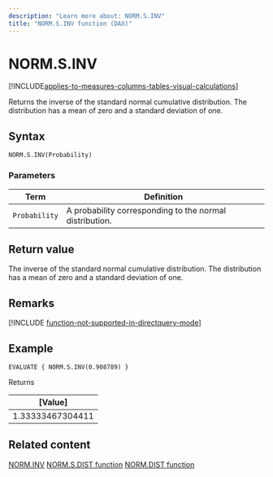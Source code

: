 ```yaml
---
description: "Learn more about: NORM.S.INV"
title: "NORM.S.INV function (DAX)"
---
```

# NORM.S.INV

[!INCLUDE[applies-to-measures-columns-tables-visual-calculations](includes/applies-to-measures-columns-tables-visual-calculations.md)]

Returns the inverse of the standard normal cumulative distribution. The distribution has a mean of zero and a standard deviation of one.

## Syntax

```dax
NORM.S.INV(Probability)
```

### Parameters

|Term|Definition|
|--------|--------------|
|`Probability`|A probability corresponding to the normal distribution.|

## Return value

The inverse of the standard normal cumulative distribution. The distribution has a mean of zero and a standard deviation of one.

## Remarks

[!INCLUDE [function-not-supported-in-directquery-mode](includes/function-not-supported-in-directquery-mode.md)]

## Example

```dax
EVALUATE { NORM.S.INV(0.908789) }
```

Returns

|[Value]  |
|---------|
|1.33333467304411    |

## Related content

[NORM.INV](norm-inv-function-dax.md)
[NORM.S.DIST function](norm-s-dist-function-dax.md)
[NORM.DIST function](norm-dist-function-dax.md)

